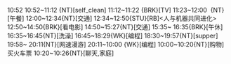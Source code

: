 
10:52
10:52~11:12 {NT}[self_clean]
11:12~11:22 {BRK}[TV]
11:23~12:00  {NT}[午餐]
12:00~12:34{NT}[交通]
12:34~12:50{STU}[RB]<人与机器共同进化>
12:50~14:50{BRK}[看电影]
14:50~15:27{NT}[交通]
15:35~ 16:35{BRK}[午休]
16:35~16:45{NT}[洗澡]
16:45~18:29{WK}[编程]<life-time-tracker>
18:30~19:57{NT}[supper]
19:58~ 20:11{NT}[网速漫游]
20:11~10:00 {WK}[编程] <life-time-tracker>
10:00~10:20{NT}[购物] 买火车票
10:20~10:26{NT}[聊天,家庭]
